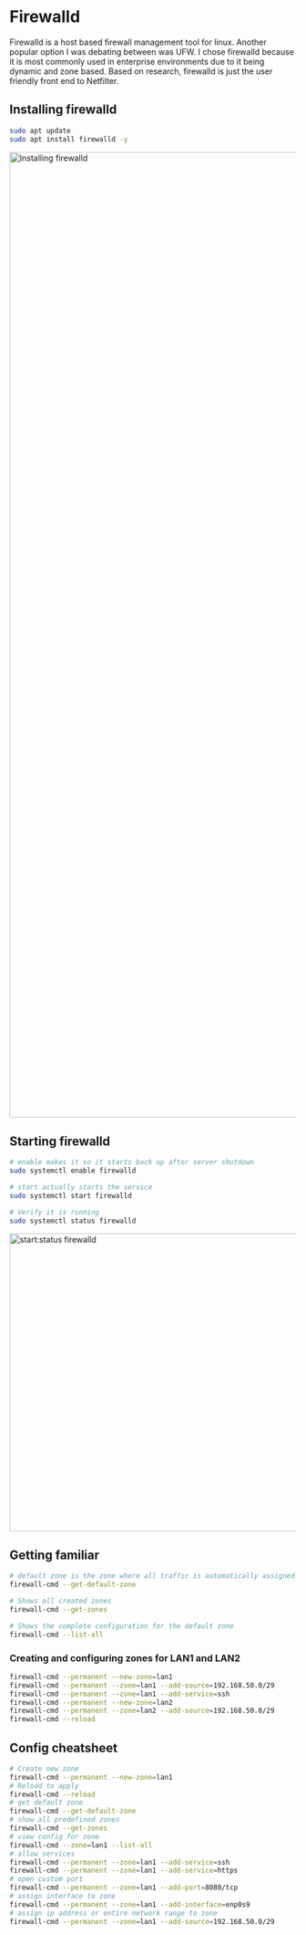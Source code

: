 # Firewalld

Firewalld is a host based firewall management tool for linux. Another popular option I was debating between was UFW. I chose firewalld because it is most commonly used in enterprise environments due to it being dynamic and zone based. Based on research, firewalld is just the user friendly front end to Netfilter.

## Installing firewalld

``` bash
sudo apt update
sudo apt install firewalld -y
```
<img width="1438" height="1692" alt="Installing firewalld " src="https://github.com/user-attachments/assets/acffe8cb-7014-43d3-bb99-9aa361489543" />

## Starting firewalld

``` bash
# enable makes it so it starts back up after server shutdown
sudo systemctl enable firewalld

# start actually starts the service
sudo systemctl start firewalld

# Verify it is running
sudo systemctl status firewalld
```
<img width="1436" height="522" alt="start:status firewalld" src="https://github.com/user-attachments/assets/e4172850-e497-4e87-a879-45ba716dc376" />

## Getting familiar

``` bash
# default zone is the zone where all traffic is automatically assigned
firewall-cmd --get-default-zone

# Shows all created zones
firewall-cmd --get-zones

# Shows the complete configuration for the default zone
firewall-cmd --list-all
```
### Creating and configuring zones for LAN1 and LAN2
``` bash
firewall-cmd --permanent --new-zone=lan1
firewall-cmd --permanent --zone=lan1 --add-source=192.168.50.0/29
firewall-cmd --permanent --zone=lan1 --add-service=ssh
firewall-cmd --permanent --new-zone=lan2
firewall-cmd --permanent --zone=lan2 --add-source=192.168.50.8/29
firewall-cmd --reload
```
## Config cheatsheet
```bash 
# Create new zone
firewall-cmd --permanent --new-zone=lan1
# Reload to apply
firewall-cmd --reload
# get default zone
firewall-cmd --get-default-zone
# show all predefined zones
firewall-cmd --get-zones
# view config for zone
firewall-cmd --zone=lan1 --list-all
# allow services
firewall-cmd --permanent --zone=lan1 --add-service=ssh
firewall-cmd --permanent --zone=lan1 --add-service=https
# open custom port
firewall-cmd --permanent --zone=lan1 --add-port=8080/tcp
# assign interface to zone
firewall-cmd --permanent --zone=lan1 --add-interface=enp0s9
# assign ip address or entire network range to zone
firewall-cmd --permanent --zone=lan1 --add-source=192.168.50.0/29

```
